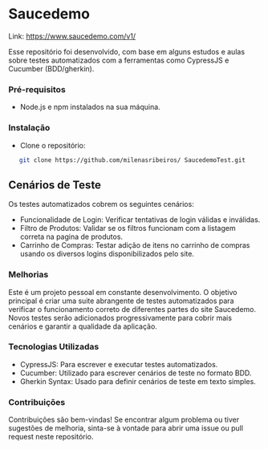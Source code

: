 # Saucedemo 

Link: https://www.saucedemo.com/v1/

Esse repositório foi desenvolvido, com base em alguns estudos e aulas sobre testes automatizados com a ferramentas como CypressJS e Cucumber (BDD/gherkin).

### Pré-requisitos
- Node.js e npm instalados na sua máquina.

### Instalação
-  Clone o repositório:
```bash
   git clone https://github.com/milenasribeiros/ SaucedemoTest.git
```
## Cenários de Teste

Os testes automatizados cobrem os seguintes cenários:

- Funcionalidade de Login: Verificar tentativas de login válidas e inválidas.
- Filtro de Produtos: Validar se os filtros funcionam com a listagem correta na pagina de produtos.
- Carrinho de Compras: Testar adição de itens no carrinho de compras usando os diversos logins disponibilizados pelo site. 

### Melhorias 

Este é um projeto pessoal em constante desenvolvimento. O objetivo principal é criar uma suite abrangente de testes automatizados para verificar o funcionamento correto de diferentes partes do site Saucedemo. Novos testes serão adicionados progressivamente para cobrir mais cenários e garantir a qualidade da aplicação.

### Tecnologias Utilizadas
- CypressJS: Para escrever e executar testes automatizados.
- Cucumber: Utilizado para escrever cenários de teste no formato BDD.
- Gherkin Syntax: Usado para definir cenários de teste em texto simples.

### Contribuições
Contribuições são bem-vindas! Se encontrar algum problema ou tiver sugestões de melhoria, sinta-se à vontade para abrir uma issue ou pull request neste repositório.
